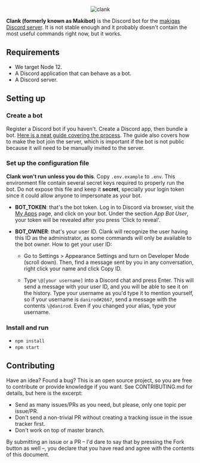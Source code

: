 <p align="center">
<img src="https://i.imgur.com/4Mc9y87.png" alt="clank">
</p>

**Clank (formerly known as Makibot)** is the Discord bot for the [makigas Discord server](https://www.makigas.es/discord). It is not stable enough and it probably doesn't contain the most useful commands right now, but it works.

## Requirements

* We target Node 12.
* A Discord application that can behave as a bot.
* A Discord server.

## Setting up

### Create a bot

Register a Discord bot if you haven't. Create a Discord app, then bundle a bot. [Here is a neat guide covering the process][1]. The guide also covers how to make the bot join the server, which is important if the bot is not public because it will need to be manually invited to the server.

### Set up the configuration file

**Clank won't run unless you do this**. Copy `.env.example` to `.env`. This environment file contain several secret keys required to properly run the bot. Do not expose this file and keep it **secret**, specially your login token since it could allow anyone to impersonate as your bot.

* **BOT\_TOKEN**: that's the bot token. Log in to Discord via browser, visit the [My Apps](https://discordapp.com/developers/applications/me) page, and click on your bot. Under the section _App Bot User_, your token will be revealed after you press 'Click to reveal'.

* **BOT\_OWNER**: that's your user ID. Clank will recognize the user having this ID as the administrator, as some commands will only be available to the bot owner. How to get your user ID:

  - Go to Settings > Appearance Settings and turn on Developer Mode (scroll down). Then, find a message sent by you in any conversation, right click your name and click Copy ID.

  - Type `\@[your username]` into a Discord chat and press Enter. This will send a message with your user ID, and you will be able to see it on the history. Type your username as you'd type it to mention yourself, so if your username is `danirod#2667`, send a message with the contents `\@danirod`. Even if you changed your alias, type your username.

### Install and run

* `npm install`
* `npm start`

## Contributing

Have an idea? Found a bug? This is an open source project, so you are free to contribute or provide knowledge if you want. See CONTRIBUTING.md for details, but here is the excerpt:

* Send as many issues/PRs as you need, but please, only one topic per issue/PR.
* Don't send a non-trivial PR without creating a tracking issue in the issue tracker first.
* Don't work on top of master branch.

By submitting an issue or a PR – I'd dare to say that by pressing the Fork button as well –, you declare that you have read and agree with the contents of this document.

[1]: https://github.com/reactiflux/discord-irc/wiki/Creating-a-discord-bot-&-getting-a-token
